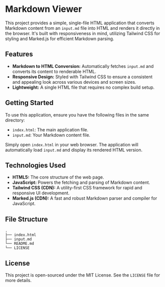 # Markdown Viewer

This project provides a simple, single-file HTML application that converts Markdown content from an `input.md` file into HTML and renders it directly in the browser. It's built with responsiveness in mind, utilizing Tailwind CSS for styling and Marked.js for efficient Markdown parsing.

## Features

*   **Markdown to HTML Conversion:** Automatically fetches `input.md` and converts its content to renderable HTML.
*   **Responsive Design:** Styled with Tailwind CSS to ensure a consistent and appealing look across various devices and screen sizes.
*   **Lightweight:** A single HTML file that requires no complex build setup.

## Getting Started

To use this application, ensure you have the following files in the same directory:

*   `index.html`: The main application file.
*   `input.md`: Your Markdown content file.

Simply open `index.html` in your web browser. The application will automatically load `input.md` and display its rendered HTML version.

## Technologies Used

*   **HTML5:** The core structure of the web page.
*   **JavaScript:** Powers the fetching and parsing of Markdown content.
*   **Tailwind CSS (CDN):** A utility-first CSS framework for rapid and responsive UI development.
*   **Marked.js (CDN):** A fast and robust Markdown parser and compiler for JavaScript.

## File Structure

```
.
├── index.html
├── input.md
└── README.md
└── LICENSE
```

## License

This project is open-sourced under the MIT License. See the `LICENSE` file for more details.
